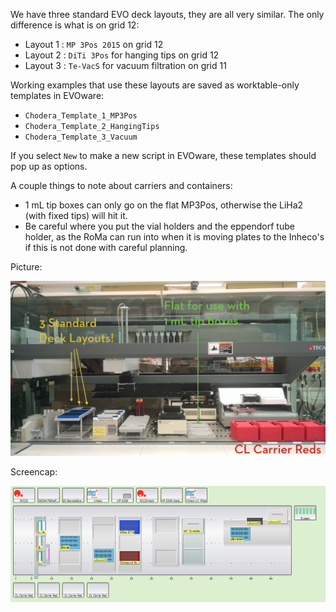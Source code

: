 We have three standard EVO deck layouts, they are all very similar. The only difference is what is on grid 12:
 - Layout 1 : `MP 3Pos 2015` on grid 12 
 - Layout 2 : `DiTi 3Pos` for hanging tips on grid 12  
 - Layout 3 : `Te-VacS` for vacuum filtration on grid 11

Working examples that use these layouts are saved as worktable-only templates in EVOware:

 - `Chodera_Template_1_MP3Pos`
 - `Chodera_Template_2_HangingTips`
 - `Chodera_Template_3_Vacuum`

If you select `New` to make a new script in EVOware, these templates should pop up as options.

A couple things to note about carriers and containers:

 - 1 mL tip boxes can only go on the flat MP3Pos, otherwise the LiHa2 (with fixed tips) will hit it.
 - Be careful where you put the vial holders and the eppendorf tube holder, as the  RoMa can run into when it is moving plates to the Inheco's if this is not done with careful planning.

Picture:

![alt text](img/photo.png)

Screencap:

![alt text](img/screenshot.png)
